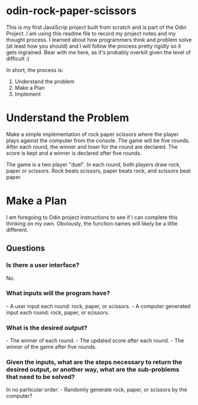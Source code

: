 # odin-rock-paper-scissors

This is my first JavaScrip project built from scratch and is part of the Odin Project. I am using this readme file to record my project notes and my thought process. I learned about how programmers think and problem solve (at least how you should) and I will follow the process pretty rigidly so it gets ingrained. Bear with me here, as it's probably overkill given the level of difficult :)

In short, the process is:
<ol> 
    <li>Understand the problem</li>
    <li>Make a Plan</li>
    <li>Implement</li>
</ol>

<h1>Understand the Problem</h1>
Make a simple implementation of rock paper scissors where the player plays against the computer from the console. The game will be five rounds. After each round, the winner and loser for the round are declared. The score is kept and a winner is declared after five rounds.

The game is a two player "duel". In each round, both players draw rock, paper or scissors. Rock beats scissors, paper beats rock, and scissors beat paper. 

<h1>Make a Plan</h1>
I am foregoing to Odin project instructions to see if I can complete this thinking on my own. Obviously, the function names will likely be a little different.
<h2>Questions</h2>
<h3>Is there a user interface?</h3>
No.
<h3>What inputs will the program have?</h3>
- A user input each round: rock, paper, or scissors.
- A computer generated input each round: rock, paper, or scissors.
<h3>What is the desired output?</h3>
- The winner of each round.
- The updated score after each round.
- The winner of the game after five rounds.
<h3>Given the inputs, what are the steps necessary to return the desired output, or another way, what are the sub-problems that need to be solved?</h3>
In no particular order:
- Randomly generate rock, paper, or scissors by the computer?




